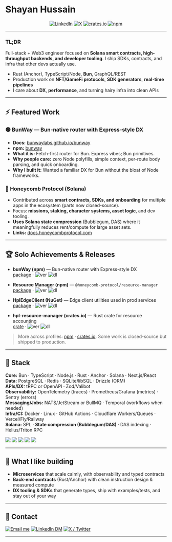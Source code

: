 <!-- Profile Header -->
<h1 align="left">Shayan Hussain</h1>

<p align="center">
  <a href="https://www.linkedin.com/in/shayanhussainsb/"><img alt="LinkedIn" src="https://img.shields.io/badge/LinkedIn-@shayanhussainsb-blue?logo=linkedin"></a>
  <a href="https://twitter.com/_RockstarSB"><img alt="X" src="https://img.shields.io/badge/X-@_RockstarSB-black?logo=x"></a>
  <a href="https://crates.io/users/ShayanHussainSB"><img alt="crates.io" src="https://img.shields.io/badge/crates.io-Profile-orange?logo=rust"></a>
  <a href="https://www.npmjs.com/~rockstar_sb">
    <img alt="npm" src="https://img.shields.io/badge/npm-@rockstar_sb-red?logo=npm" />
  </a>
</p>

---

### TL;DR
Full-stack + Web3 engineer focused on **Solana smart contracts, high-throughput backends, and developer tooling**. I ship SDKs, contracts, and infra that other devs actually use. 

- Rust (Anchor), TypeScript/Node, **Bun**, GraphQL/REST  
- Production work on **NFT/GameFi protocols**, **SDK generators**, **real-time pipelines**  
- I care about **DX**, **performance**, and turning hairy infra into clean APIs

---

## ⚡ Featured Work

### 🟢 BunWay — Bun-native router with Express-style DX
- **Docs:** <a href="https://bunwaylabs.github.io/bunway">bunwaylabs.github.io/bunway</a>  
- **npm:** <a href="https://www.npmjs.com/package/bunway">bunway</a>  
- **What it is:** Fetch-first router for Bun. Express vibes; Bun primitives.  
- **Why people care:** zero Node polyfills, simple context, per-route body parsing, and quick onboarding.
- **Why I built it:** Wanted a familiar DX for Bun without the bloat of Node frameworks.

### 🍯 Honeycomb Protocol (Solana)
- Contributed across **smart contracts, SDKs, and onboarding** for multiple apps in the ecosystem (parts now closed-source).  
- Focus: **missions, staking, character systems, asset logic**, and dev tooling.  
- **Uses Solana state compression** (Bubblegum, DAS) where it meaningfully reduces rent/compute for large asset sets.  
- **Links:** <a href="https://docs.honeycombprotocol.com">docs.honeycombprotocol.com</a> 

---

## 🏆 Solo Achievements & Releases
- **bunWay (npm)** — Bun-native router with Express-style DX  
  <a href="https://www.npmjs.com/package/bunway">package</a> · <img alt="ver" src="https://img.shields.io/npm/v/bunway?logo=npm"> <img alt="dl" src="https://img.shields.io/npm/dw/bunway?logo=npm&label=downloads">

- **Resource Manager (npm)** — `@honeycomb-protocol/resource-manager`  
  <a href="https://www.npmjs.com/package/@honeycomb-protocol/resource-manager">package</a> · <img alt="ver" src="https://img.shields.io/npm/v/@honeycomb-protocol/resource-manager?logo=npm"> <img alt="dl" src="https://img.shields.io/npm/dw/@honeycomb-protocol/resource-manager?logo=npm&label=downloads">

- **HplEdgeClient (NuGet)** — Edge client utilities used in prod services  
  <a href="https://www.nuget.org/packages/HplEdgeClient">package</a> · <img alt="ver" src="https://img.shields.io/nuget/v/HplEdgeClient?logo=nuget"> <img alt="dl" src="https://img.shields.io/nuget/dt/HplEdgeClient?logo=nuget">

- **hpl-resource-manager (crates.io)** — Rust crate for resource accounting  
  <a href="https://crates.io/crates/hpl-resource-manager">crate</a> · <img alt="ver" src="https://img.shields.io/crates/v/hpl-resource-manager?logo=rust"> <img alt="dl" src="https://img.shields.io/crates/d/hpl-resource-manager?logo=rust">

> More across profiles: <a href="https://www.npmjs.com/~rockstar_sb">npm</a> · <a href="https://crates.io/users/ShayanHussainSB">crates.io</a>. Some work is closed-source but shipped to production.

---

## 🧰 Stack
**Core:** Bun · TypeScript · Node.js · Rust · Anchor · Solana · Next.js/React  
**Data:** PostgreSQL · Redis · SQLite/libSQL · Drizzle (ORM)  
**APIs/DX:** tRPC or OpenAPI · Zod/Valibot  
**Observability:** OpenTelemetry (traces) · Prometheus/Grafana (metrics) · Sentry (errors)  
**Messaging/Jobs:** NATS/JetStream or BullMQ · Temporal (workflows when needed)  
**Infra/CI:** Docker · Linux · GitHub Actions · Cloudflare Workers/Queues · Vercel/Fly/Railway  
**Solana:** SPL · **State compression (Bubblegum/DAS)** · DAS indexing · Helius/Triton RPC
<p>
  <img src="https://img.shields.io/badge/ORM-Drizzle-informational"> 
  <img src="https://img.shields.io/badge/RPC-tRPC%20%7C%20OpenAPI-inactive">
  <img src="https://img.shields.io/badge/Tracing-OpenTelemetry-7F5AF0">
  <img src="https://img.shields.io/badge/Errors-Sentry-black">
  <img src="https://img.shields.io/badge/Workflows-Temporal-593D88">
</p>

---

## 🧪 What I like building
- **Microservices** that scale calmly, with observability and typed contracts  
- **Back-end contracts** (Rust/Anchor) with clean instruction design & measured compute  
- **DX tooling & SDKs** that generate types, ship with examples/tests, and stay out of your way

---

## 📮 Contact
<p align="left">
  <a href="mailto:shayanhussain48@gmail.com"><img alt="Email me" src="https://img.shields.io/badge/Email-Send%20a%20note-informational?logo=gmail"></a>
  <a href="https://www.linkedin.com/in/shayanhussainsb/"><img alt="LinkedIn DM" src="https://img.shields.io/badge/LinkedIn-DM-blue?logo=linkedin"></a>
  <a href="https://twitter.com/_RockstarSB"><img alt="X / Twitter" src="https://img.shields.io/badge/X-@_RockstarSB-black?logo=x"></a>
</p>

---
